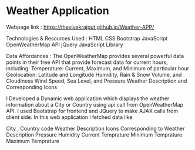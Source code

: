 # Weather Application

Webpage link : https://thevivekrajput.github.io/Weather-APP/

Technologies & Resources Used :
HTML
CSS
Bootstrap
JavaScript
OpenWeatherMap API
jQuery JavaScript Library


Data Affordances :
The OpenWeatherMap provides several powerful data points in their free API that provide forecast data for current hours, including:
Temperature: Current, Maximum, and Minimum of particular hour
Geolocation: Latitude and Longitude
Humidity, Rain & Snow Volume, and Cloudiness
Wind Speed, Sea Level, and Pressure
Weather Description and Corresponding Icons


I Developed a Dynamic web application which displays the weather information about a City or Country using api call from OpenWeatherMap API.
I used Bootstrap for frontend and JQuery to make AJAX calls from client side.
In this web application i fetched data like 

City , Country code
Weather Description 
Icons Corresponding to Weather Description
Pressure
Humidity
Current Temprature
Minimum Temprature
Maximum Temprature
